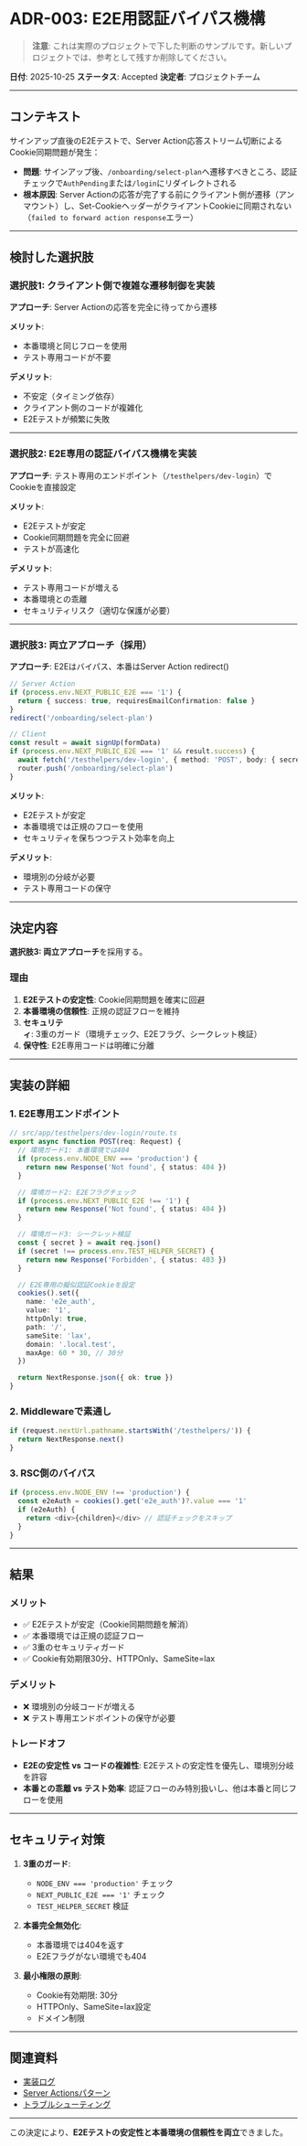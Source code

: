 # ADR-003: E2E用認証バイパス機構

> **注意**: これは実際のプロジェクトで下した判断のサンプルです。新しいプロジェクトでは、参考として残すか削除してください。

**日付**: 2025-10-25
**ステータス**: Accepted
**決定者**: プロジェクトチーム

---

## コンテキスト

サインアップ直後のE2Eテストで、Server Action応答ストリーム切断によるCookie同期問題が発生：

- **問題**: サインアップ後、`/onboarding/select-plan`へ遷移すべきところ、認証チェックで`AuthPending`または`/login`にリダイレクトされる
- **根本原因**: Server Actionの応答が完了する前にクライアント側が遷移（アンマウント）し、Set-CookieヘッダーがクライアントCookieに同期されない（`failed to forward action response`エラー）

---

## 検討した選択肢

### 選択肢1: クライアント側で複雑な遷移制御を実装

**アプローチ**: Server Actionの応答を完全に待ってから遷移

**メリット**:
- 本番環境と同じフローを使用
- テスト専用コードが不要

**デメリット**:
- 不安定（タイミング依存）
- クライアント側のコードが複雑化
- E2Eテストが頻繁に失敗

---

### 選択肢2: E2E専用の認証バイパス機構を実装

**アプローチ**: テスト専用のエンドポイント（`/testhelpers/dev-login`）でCookieを直接設定

**メリット**:
- E2Eテストが安定
- Cookie同期問題を完全に回避
- テストが高速化

**デメリット**:
- テスト専用コードが増える
- 本番環境との乖離
- セキュリティリスク（適切な保護が必要）

---

### 選択肢3: 両立アプローチ（採用）

**アプローチ**: E2Eはバイパス、本番はServer Action redirect()

```typescript
// Server Action
if (process.env.NEXT_PUBLIC_E2E === '1') {
  return { success: true, requiresEmailConfirmation: false }
}
redirect('/onboarding/select-plan')
```

```typescript
// Client
const result = await signUp(formData)
if (process.env.NEXT_PUBLIC_E2E === '1' && result.success) {
  await fetch('/testhelpers/dev-login', { method: 'POST', body: { secret } })
  router.push('/onboarding/select-plan')
}
```

**メリット**:
- E2Eテストが安定
- 本番環境では正規のフローを使用
- セキュリティを保ちつつテスト効率を向上

**デメリット**:
- 環境別の分岐が必要
- テスト専用コードの保守

---

## 決定内容

**選択肢3: 両立アプローチ**を採用する。

### 理由

1. **E2Eテストの安定性**: Cookie同期問題を確実に回避
2. **本番環境の信頼性**: 正規の認証フローを維持
3. **セキュリティ**: 3重のガード（環境チェック、E2Eフラグ、シークレット検証）
4. **保守性**: E2E専用コードは明確に分離

---

## 実装の詳細

### 1. E2E専用エンドポイント

```typescript
// src/app/testhelpers/dev-login/route.ts
export async function POST(req: Request) {
  // 環境ガード1: 本番環境では404
  if (process.env.NODE_ENV === 'production') {
    return new Response('Not found', { status: 404 })
  }

  // 環境ガード2: E2Eフラグチェック
  if (process.env.NEXT_PUBLIC_E2E !== '1') {
    return new Response('Not found', { status: 404 })
  }

  // 環境ガード3: シークレット検証
  const { secret } = await req.json()
  if (secret !== process.env.TEST_HELPER_SECRET) {
    return new Response('Forbidden', { status: 403 })
  }

  // E2E専用の擬似認証Cookieを設定
  cookies().set({
    name: 'e2e_auth',
    value: '1',
    httpOnly: true,
    path: '/',
    sameSite: 'lax',
    domain: '.local.test',
    maxAge: 60 * 30, // 30分
  })

  return NextResponse.json({ ok: true })
}
```

### 2. Middlewareで素通し

```typescript
if (request.nextUrl.pathname.startsWith('/testhelpers/')) {
  return NextResponse.next()
}
```

### 3. RSC側のバイパス

```typescript
if (process.env.NODE_ENV !== 'production') {
  const e2eAuth = cookies().get('e2e_auth')?.value === '1'
  if (e2eAuth) {
    return <div>{children}</div> // 認証チェックをスキップ
  }
}
```

---

## 結果

### メリット

- ✅ E2Eテストが安定（Cookie同期問題を解消）
- ✅ 本番環境では正規の認証フロー
- ✅ 3重のセキュリティガード
- ✅ Cookie有効期限30分、HTTPOnly、SameSite=lax

### デメリット

- ❌ 環境別の分岐コードが増える
- ❌ テスト専用エンドポイントの保守が必要

### トレードオフ

- **E2Eの安定性 vs コードの複雑性**: E2Eテストの安定性を優先し、環境別分岐を許容
- **本番との乖離 vs テスト効率**: 認証フローのみ特別扱いし、他は本番と同じフローを使用

---

## セキュリティ対策

1. **3重のガード**:
   - `NODE_ENV === 'production'` チェック
   - `NEXT_PUBLIC_E2E === '1'` チェック
   - `TEST_HELPER_SECRET` 検証

2. **本番完全無効化**:
   - 本番環境では404を返す
   - E2Eフラグがない環境でも404

3. **最小権限の原則**:
   - Cookie有効期限: 30分
   - HTTPOnly、SameSite=lax設定
   - ドメイン制限

---

## 関連資料

- [実装ログ](../../docs/implementation-logs/2025-10/2025-10-25.md)
- [Server Actionsパターン](../patterns/server-actions.md#6-e2e環境での特別処理認証フローの場合のみ)
- [トラブルシューティング](../troubleshooting/server-action-redirect.md)

---

この決定により、**E2Eテストの安定性と本番環境の信頼性を両立**できました。
